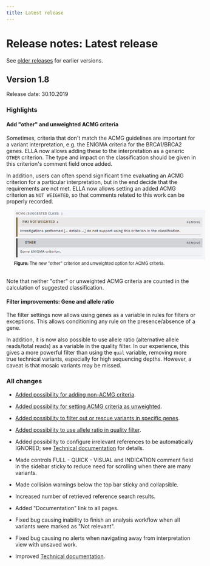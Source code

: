 ```yaml
---
title: Latest release
---
```


# Release notes: Latest release

See [older releases](/releasenotes/olderreleases.md) for earlier versions.

## Version 1.8

Release date: 30.10.2019

### Highlights

#### Add "other" and unweighted ACMG criteria

Sometimes, criteria that don't match the ACMG guidelines are important for a variant interpretation, e.g. the ENIGMA criteria for the BRCA1/BRCA2 genes. ELLA now allows adding these to the interpretation as a generic `OTHER` criterion. The type and impact on the classification should be given in this criterion's comment field once added. 

In addition, users can often spend significant time evaluating an ACMG criterion for a particular interpretation, but in the end decide that the requirements are not met. ELLA now allows setting an added ACMG criterion as `NOT WEIGHTED`, so that comments related to this work can be properly recorded.

<div style="text-indent: 4%;">
    <img src="./img/1-8-ACMG-other-unweighted.png">
    <br>
    <div style="font-size: 80%;">
        <strong>Figure: </strong>The new "other" criterion and unweighted option for ACMG criteria.
    </div>
    <br>
</div>

Note that neither "other" or unweighted ACMG criteria are counted in the calculation of suggested classification.

#### Filter improvements: Gene and allele ratio

The filter settings now allows using genes as a variable in rules for filters or exceptions. This allows conditioning any rule on the presence/absence of a gene. 

In addition, it is now also possible to use allele ratio (alternative allele reads/total reads) as a variable in the quality filter. In our experience, this gives a more powerful filter than using the `qual` variable, removing more true technical variants, especially for high sequencing depths. However, a caveat is that mosaic variants may be missed. 


### All changes

<!-- MR !324 -->
- [Added possibility for adding non-ACMG criteria](#acmg-add-other-and-unweighted-criteria).
<!-- MR !324 -->
- [Added possibility for setting ACMG criteria as unweighted](#acmg-add-other-and-unweighted-criteria).
<!-- MR !327 -->
- [Added possibility to filter out or rescue variants in specific genes](#filter-improvements-gene-and-allele-ratio).
<!-- MR !331 -->
- [Added possibility to use allele ratio in quality filter](#filter-improvements-gene-and-allele-ratio).
<!-- MR !317 -->
- Added possibility to configure irrelevant references to be automatically IGNORED; see [Technical documentation](/technical/uioptions.html#define-references-as-ignored) for details.
<!-- MR !318 -->
- Made controls FULL - QUICK - VISUAL and INDICATION comment field in the sidebar sticky to reduce need for scrolling when there are many variants.
<!-- MR !318 -->
- Made collision warnings below the top bar sticky and collapsible.
<!-- MR !325 -->
- Increased number of retrieved reference search results. 
<!-- MR !332 -->
- Added "Documentation" link to all pages.
<!-- MR !320 -->
- Fixed bug causing inability to finish an analysis workflow when all variants were marked as "Not relevant".
<!-- MR !326 -->
- Fixed bug causing no alerts when navigating away from interpretation view with unsaved work.
<!-- MR !319 -->
- Improved [Technical documentation](/technical/).

